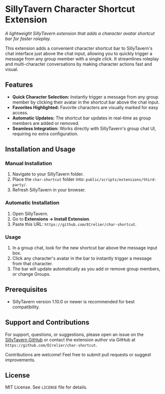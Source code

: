 
# SillyTavern Character Shortcut Extension

*A lightweight SillyTavern extension that adds a character avatar shortcut bar for faster roleplay.*

This extension adds a convenient character shortcut bar to SillyTavern's chat interface just above the chat input, allowing you to quickly trigger a message from any group member with a single click. It streamlines roleplay and multi-character conversations by making character actions fast and visual.

## Features

- **Quick Character Selection:** Instantly trigger a message from any group member by clicking their avatar in the shortcut bar above the chat input.
- **Favorites Highlighted:** Favorite characters are visually marked for easy access.
- **Automatic Updates:** The shortcut bar updates in real-time as group members are added or removed.
- **Seamless Integration:** Works directly with SillyTavern's group chat UI, requiring no extra configuration.

## Installation and Usage

### Manual Installation
1. Navigate to your SillyTavern folder.
2. Place the `char-shortcut` folder into: `public/scripts/extensions/third-party/`.
3. Refresh SillyTavern in your browser.

### Automatic Installation
1. Open SillyTavern.
2. Go to **Extensions → Install Extension**.
3. Paste this URL: `https://github.com/ECrelier/char-shortcut`.

### Usage

1. In a group chat, look for the new shortcut bar above the message input box.
2. Click any character's avatar in the bar to instantly trigger a message from that character.
3. The bar will update automatically as you add or remove group members, or change Groups.

## Prerequisites

- SillyTavern version 1.10.0 or newer is recommended for best compatibility.

## Support and Contributions

For support, questions, or suggestions, please open an issue on the [SillyTavern GitHub](https://github.com/SillyTavern/SillyTavern) or contact the extension author via GitHub at `https://github.com/ECrelier/char-shortcut`.

Contributions are welcome! Feel free to submit pull requests or suggest improvements.

## License

MIT License. See `LICENSE` file for details.
